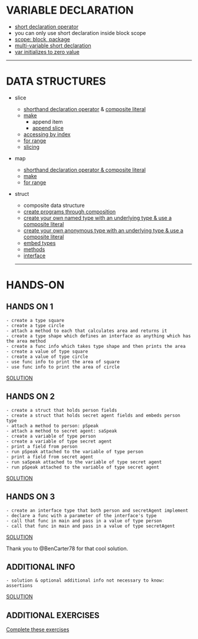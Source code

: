 # VARIABLE DECLARATION
  - [short declaration operator](https://play.golang.org/p/j31K35scXO)
  - you can only use short declaration inside block scope
  - [scope: block, package](https://www.golang-book.com/books/web/01-02)
  - [multi-variable short declaration](https://play.golang.org/p/UnOcuIpJpn)
  - [var initializes to zero value](https://play.golang.org/p/Ewm2bVrNyr)
  
  *** 
  
# DATA STRUCTURES
  - slice
    - [shorthand declaration operator](https://play.golang.org/p/sjpM9uy3F5) & [composite literal](https://golang.org/ref/spec#Composite_literals)
    - [make](https://play.golang.org/p/uGGKaY7l7f)
      - append item
      - [append slice](https://play.golang.org/p/Z6odm9CrtT)
    - [accessing by index](https://play.golang.org/p/2lLQa4mu6M)
    - [for range](https://play.golang.org/p/dnJ0DpFgtw)
    - [slicing](https://play.golang.org/p/TdjtVDXCUb)
  - map
    - [shorthand declaration operator & composite literal](https://play.golang.org/p/2pLxzsM3e7)
    - [make](https://play.golang.org/p/22SaWl9KAJ)
    - [for range](https://play.golang.org/p/zELqotxH0C)
  - struct
    - composite data structure
    - [create programs through composition](https://en.wikipedia.org/wiki/Composition_over_inheritance)
    - [create your own named type with an underlying type & use a composite literal](https://play.golang.org/p/cZLX83I2e2)
    - [create your own anonymous type with an underlying type & use a composite literal](https://play.golang.org/p/PRC-qyZldf)
    - [embed types](https://play.golang.org/p/gjDVdOQkfe)
    - [methods](https://play.golang.org/p/kLz9RN_K8u)
    - [interface](https://play.golang.org/p/4z_wL36wxe)
    
    *** 
    
# HANDS-ON
## HANDS ON 1
    - create a type square
    - create a type circle
    - attach a method to each that calculates area and returns it
    - create a type shape which defines an interface as anything which has the area method
    - create a func info which takes type shape and then prints the area
    - create a value of type square
    - create a value of type circle
    - use func info to print the area of square
    - use func info to print the area of circle
   
   [SOLUTION](https://play.golang.org/p/1enChb7Kg5) 
    
## HANDS ON 2
    - create a struct that holds person fields
    - create a struct that holds secret agent fields and embeds person type
    - attach a method to person: pSpeak
    - attach a method to secret agent: saSpeak
    - create a variable of type person
    - create a variable of type secret agent
    - print a field from person
    - run pSpeak attached to the variable of type person
    - print a field from secret agent
    - run saSpeak attached to the variable of type secret agent
    - run pSpeak attached to the variable of type secret agent
  
  [SOLUTION](https://play.golang.org/p/RxrkCJw9Cd) 
    
## HANDS ON 3
    - create an interface type that both person and secretAgent implement
    - declare a func with a parameter of the interface's type
    - call that func in main and pass in a value of type person
    - call that func in main and pass in a value of type secretAgent
    
  [SOLUTION](https://play.golang.org/p/dAP73m_elq)
  
  Thank you to @BenCarter78 for that cool solution.
   
## ADDITIONAL INFO
    - solution & optional additional info not necessary to know: assertions
    
  [SOLUTION](https://play.golang.org/p/0TX4o-u-_B)
    
## ADDITIONAL EXERCISES
  [Complete these exercises](https://docs.google.com/document/d/1AqD-5yfAw8P1aUwH6-07UTHc0FSSAnW9b44sXJEVoag/edit?usp=sharing)
  